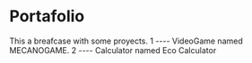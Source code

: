 # Portafolio
This a breafcase with some proyects.
1 ---- VideoGame named MECANOGAME.
2 ---- Calculator named Eco Calculator
